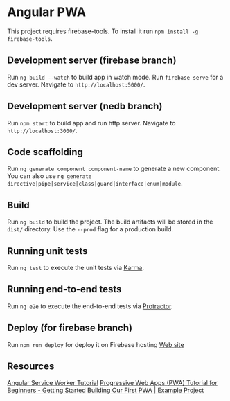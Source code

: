 # Angular PWA

This project requires firebase-tools. To install it run `npm install -g firebase-tools`.

## Development server (firebase branch)
Run `ng build --watch` to build app in watch mode.
Run `firebase serve` for a dev server. Navigate to `http://localhost:5000/`.

## Development server (nedb branch)

Run `npm start` to build app and run http server. Navigate to `http://localhost:3000/`.

## Code scaffolding

Run `ng generate component component-name` to generate a new component. You can also use `ng generate directive|pipe|service|class|guard|interface|enum|module`.

## Build

Run `ng build` to build the project. The build artifacts will be stored in the `dist/` directory. Use the `--prod` flag for a production build.

## Running unit tests

Run `ng test` to execute the unit tests via [Karma](https://karma-runner.github.io).

## Running end-to-end tests

Run `ng e2e` to execute the end-to-end tests via [Protractor](http://www.protractortest.org/).

## Deploy (for firebase branch)

Run `npm run deploy` for deploy it on Firebase hosting [Web site](https://angular-pwa-6dd1c.web.app)

## Resources

[Angular Service Worker Tutorial](https://www.youtube.com/watch?v=5YtNQJQu31Y)
[Progressive Web Apps (PWA) Tutorial for Beginners - Getting Started](https://www.youtube.com/watch?v=dap6yIe1uK4)
[Building Our First PWA | Example Project](https://www.youtube.com/watch?v=I3jTvWj8JrQ)